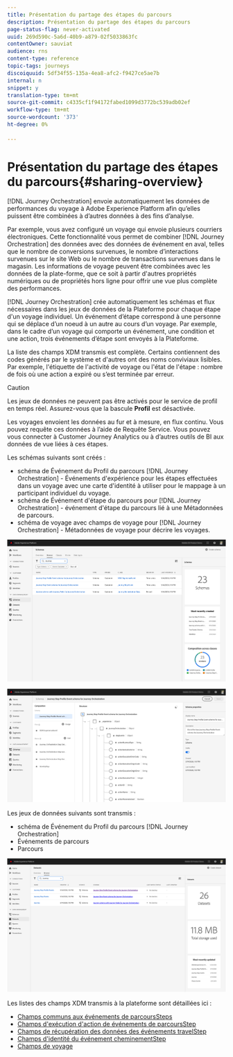 ```yaml
---
title: Présentation du partage des étapes du parcours
description: Présentation du partage des étapes du parcours
page-status-flag: never-activated
uuid: 269d590c-5a6d-40b9-a879-02f5033863fc
contentOwner: sauviat
audience: rns
content-type: reference
topic-tags: journeys
discoiquuid: 5df34f55-135a-4ea8-afc2-f9427ce5ae7b
internal: n
snippet: y
translation-type: tm+mt
source-git-commit: c4335cf1f94172fabed1099d3772bc539adb02ef
workflow-type: tm+mt
source-wordcount: '373'
ht-degree: 0%

---
```



# Présentation du partage des étapes du parcours{#sharing-overview}

[!DNL Journey Orchestration] envoie automatiquement les données de performances du voyage à Adobe Experience Platform afin qu’elles puissent être combinées à d’autres données à des fins d’analyse.

Par exemple, vous avez configuré un voyage qui envoie plusieurs courriers électroniques. Cette fonctionnalité vous permet de combiner [!DNL Journey Orchestration] des données avec des données de événement en aval, telles que le nombre de conversions survenues, le nombre d’interactions survenues sur le site Web ou le nombre de transactions survenues dans le magasin. Les informations de voyage peuvent être combinées avec les données de la plate-forme, que ce soit à partir d&#39;autres propriétés numériques ou de propriétés hors ligne pour offrir une vue plus complète des performances.

[!DNL Journey Orchestration] crée automatiquement les schémas et flux nécessaires dans les jeux de données de la Plateforme pour chaque étape d&#39;un voyage individuel. Un événement d’étape correspond à une personne qui se déplace d’un noeud à un autre au cours d’un voyage. Par exemple, dans le cadre d’un voyage qui comporte un événement, une condition et une action, trois événements d’étape sont envoyés à la Plateforme.

La liste des champs XDM transmis est complète. Certains contiennent des codes générés par le système et d&#39;autres ont des noms conviviaux lisibles. Par exemple, l&#39;étiquette de l&#39;activité de voyage ou l&#39;état de l&#39;étape : nombre de fois où une action a expiré ou s’est terminée par erreur.

>[!CAUTION]
>
>Les jeux de données ne peuvent pas être activés pour le service de profil en temps réel. Assurez-vous que la bascule **Profil** est désactivée.

Les voyages envoient les données au fur et à mesure, en flux continu. Vous pouvez requête ces données à l’aide de Requête Service. Vous pouvez vous connecter à Customer Journey Analytics ou à d’autres outils de BI aux données de vue liées à ces étapes.

Les schémas suivants sont créés :

* schéma de Événement du Profil du parcours [!DNL Journey Orchestration] - Événements d&#39;expérience pour les étapes effectuées dans un voyage avec une carte d&#39;identité à utiliser pour le mappage à un participant individuel du voyage.
* schéma de Événement d&#39;étape du parcours pour [!DNL Journey Orchestration] - événement d&#39;étape du parcours lié à une Métadonnées de parcours.
* schéma de voyage avec champs de voyage pour [!DNL Journey Orchestration] - Métadonnées de voyage pour décrire les voyages.

![](../assets/sharing1.png)

![](../assets/sharing2.png)

Les jeux de données suivants sont transmis :

* schéma de Événement du Profil du parcours [!DNL Journey Orchestration]
* Événements de parcours
* Parcours

![](../assets/sharing3.png)

Les listes des champs XDM transmis à la plateforme sont détaillées ici :

* [Champs communs aux événements de parcoursSteps](../building-journeys/sharing-common-fields.md)
* [Champs d&#39;exécution d&#39;action de événements de parcoursStep](../building-journeys/sharing-execution-fields.md)
* [Champs de récupération des données des événements travelStep](../building-journeys/sharing-fetch-fields.md)
* [Champs d&#39;identité du événement cheminementStep](../building-journeys/sharing-identity-fields.md)
* [Champs de voyage](../building-journeys/sharing-journey-fields.md)

